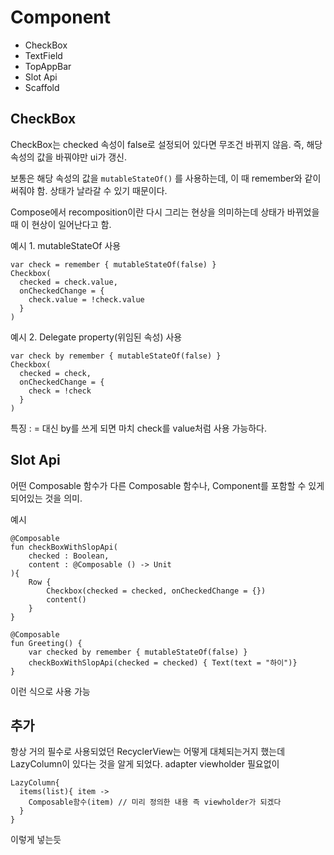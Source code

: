 # Component

- CheckBox
- TextField
- TopAppBar
- Slot Api
- Scaffold

## CheckBox

CheckBox는 checked 속성이 false로 설정되어 있다면 무조건 바뀌지 않음. 즉, 해당 속성의 값을 바꿔야만 ui가 갱신.

보통은 해당 속성의 값을 ```mutableStateOf()``` 를 사용하는데, 이 때 remember와 같이 써줘야 함. 상태가 날라갈 수 있기 때문이다.

Compose에서 recomposition이란 다시 그리는 현상을 의미하는데 상태가 바뀌었을 때 이 현상이 일어난다고 함.

예시 1. mutableStateOf 사용
```
var check = remember { mutableStateOf(false) }
Checkbox(
  checked = check.value,
  onCheckedChange = {
    check.value = !check.value
  }
)
```
예시 2. Delegate property(위임된 속성) 사용
```
var check by remember { mutableStateOf(false) }
Checkbox(
  checked = check,
  onCheckedChange = {
    check = !check
  }
)
```
특징 : = 대신 by를 쓰게 되면 마치 check를 value처럼 사용 가능하다.

## Slot Api

어떤 Composable 함수가 다른 Composable 함수나, Component를 포함할 수 있게 되어있는 것을 의미.

예시
```
@Composable
fun checkBoxWithSlopApi(
    checked : Boolean,
    content : @Composable () -> Unit
){
    Row {
        Checkbox(checked = checked, onCheckedChange = {})
        content()
    }
}

@Composable
fun Greeting() {
    var checked by remember { mutableStateOf(false) }
    checkBoxWithSlopApi(checked = checked) { Text(text = "하이")}
}
```
이런 식으로 사용 가능

## 추가

항상 거의 필수로 사용되었던 RecyclerView는 어떻게 대체되는거지 했는데 LazyColumn이 있다는 것을 알게 되었다.
adapter viewholder 필요없이 
```
LazyColumn{
  items(list){ item ->
    Composable함수(item) // 미리 정의한 내용 즉 viewholder가 되겠다
  }
}
```
이렇게 넣는듯


